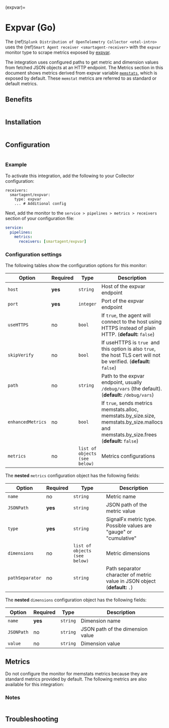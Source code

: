 (expvar)=

# Expvar (Go)

<meta name="Description" content="Use this Splunk Observability Cloud integration for the Golang Expvar monitor. See benefits, install, configuration, and metrics">

The {ref}`Splunk Distribution of OpenTelemetry Collector <otel-intro>` uses the {ref}`Smart Agent receiver <smartagent-receiver>` with the `expvar` monitor type to scrape metrics exposed by [expvar](https://golang.org/pkg/expvar/). 

The integration uses configured paths to get metric and dimension values from fetched JSON objects at an HTTP endpoint. 
The Metrics section in this document shows metrics derived from expvar variable [`memstats`](https://golang.org/pkg/runtime/), which is exposed by default. These `memstat` metrics are referred to as standard or default metrics. 

## Benefits

```{include} /_includes/benefits.md
```

## Installation

```{include} /_includes/collector-installation.md
```

## Configuration

```{include} /_includes/configuration.md
```

### Example

To activate this integration, add the following to your Collector configuration:

```
receivers:
  smartagent/expvar:
    type: expvar
    ... # Additional config
```

Next, add the monitor to the `service > pipelines > metrics > receivers` section of your configuration file:

```yaml
service:
  pipelines:
    metrics:
      receivers: [smartagent/expvar]
```

### Configuration settings

The following tables show the configuration options for this monitor:

| Option | Required | Type | Description |
| --- | --- | --- | --- |
| `host` | **yes** | `string` | Host of the expvar endpoint |
| `port` | **yes** | `integer` | Port of the expvar endpoint |
| `useHTTPS` | no | `bool` | If `true`, the agent will connect to the host using HTTPS instead of plain HTTP. (**default:** `false`) |
| `skipVerify` | no | `bool` | If useHTTPS is `true `and this option is also `true`, the host TLS cert will not be verified. (**default:** `false`) |
| `path` | no | `string` | Path to the expvar endpoint, usually `/debug/vars` (the default). (**default:** `/debug/vars`) |
| `enhancedMetrics` | no | `bool` | If `true`, sends metrics memstats.alloc, memstats.by_size.size, memstats.by_size.mallocs and memstats.by_size.frees (**default:** `false`) |
| `metrics` | no | `list of objects (see below)` | Metrics configurations |

The **nested** `metrics` configuration object has the following fields:

| Option| Required | Type | Description |
| --- | --- | --- | --- |
| `name` | no | `string` | Metric name |
| `JSONPath` | **yes** | `string` | JSON path of the metric value |
| `type` | **yes** | `string` | SignalFx metric type. Possible values are "gauge" or "cumulative" |
| `dimensions` | no | `list of objects (see below)` | Metric dimensions |
| `pathSeparator` | no | `string` | Path separator character of metric value in JSON object (**default:** `.`) |

The **nested** `dimensions` configuration object has the following fields:

| Option | Required | Type | Description |
| --- | --- | --- | --- |
| `name` | **yes** | `string` | Dimension name |
| `JSONPath` | no | `string` | JSON path of the dimension value |
| `value` | no | `string` | Dimension value |

## Metrics

Do not configure the monitor for memstats metrics because they are standard metrics provided by default. The following metrics are also available for this integration:

<div class="metrics-yaml" url="https://raw.githubusercontent.com/signalfx/integrations/main/expvar/metrics.yaml"></div>

### Notes

```{include} /_includes/metric-defs.md
```

## Troubleshooting

```{include} /_includes/troubleshooting.md
```
